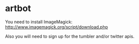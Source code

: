 # artbot

You need to install ImageMagick: 
http://www.imagemagick.org/script/download.php

Also you will need to sign up for the tumbler and/or twitter apis.

